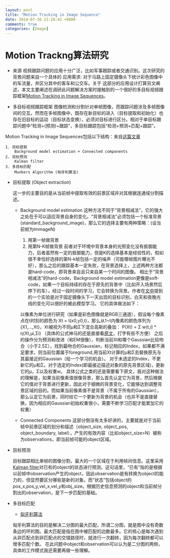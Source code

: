 ```yaml
---
layout: post
title: "Motion Tracking in Image Sequence"
date: 2014-07-26 23:28:42 +0800
comments: true
categories: [Image]
---
```


Motion Trackng算法研究
================

* 来源
视频跟踪问题的应用十分广泛，比如军事跟踪或者交通识别。这次研究的背景问题来自一个具体的
应用需求: 对于马路上固定摄像头下统计彩色图像中的车流量，并区分其中的客车和公交车。关于
这部分的应用设计打算另文阐述，本文主要阐述在调研此问题解决方案时接触到的一个很好的多目标视频跟踪框架[Motion Tracking in Image Sequences](http://www.stats.ox.ac.uk/~wauthier/tracker/)。

* 多目标视频跟踪框架
    图像检测和分割针对单帧图像，而跟踪问题涉及多帧图像间的交互。然而在多帧图像中，既存在新目标的进入（目标提取和初始化）也存在旧目标的运动（目标状态变换），必须对目标进行区分。相对于单目标跟踪问题中“检测+(预测)+跟踪”，多目标跟踪包括“检测+预测+匹配+跟踪”。

Motion Tracking in Image Sequences包括以下结构：来自[这篇文章](http://www.robots.ox.ac.uk/~cvrg/hilary2002/vsam-pami-tracking.pdf)
    
    1. 目标提取
        Background model estimation + Connected components
    2. 目标预测
        Kalman filter
    3. 多目标匹配
        Munkers Algorithm (匈牙利算法) 
    
* 目标提取 (Object extraction)
    
    这一步的主要目的是从当前帧中提取有效的前景区域并对其根据连通域分割描述。

    * Background model estimation
    这种方法不同于“背景相减法”，它的强大之处在于可以适应背景自身的变化。“背景相减法”必须包括一个标准背景 (standard_background_image)，那么它的选择主要有两种策略：(设当前帧为ImmageN)
        1. 用第一帧做背景
        2. 用第N-K帧做背景
    前者对于环境中背景本身的光照变化没有抵御能力，后者虽然有一定的抵御能力，但是K的选择基本是经验性的，假如很不幸恰好选择的第N-k帧包括一定的噪声（可能哪帧图片曝光不好），那么之后的跟踪基本一定失败，在背景选择上，上述两种方法都是hard-code，即背景来自且只来自某一个时间的图像。
    相比于“背景相减法”的hard-code，Background model estimation更像是soft-code，如果一个目标持续的存在于原先的背景中（比如开入场景然后停下的车），经过一段时间的学习，它会转换为背景。作者在[文中](http://www.stats.ox.ac.uk/~wauthier/tracker/tracker-synopsis.pdf)提到的一个实验是对于固定摄像头下一天出现的目标识别，白天和夜晚光线的变化可以很好的被此模型学习。
    它的具体做法如下：
    
        以像素为单位进行研究（如果是彩色图像就是RGB三通道），假设每个像素点在t时刻的颜色为 Xt = I(x0,y0,t)，那么从1~t内像素的颜色序列为 {X1,...,Xt}，Xt被视为不同μ和Σ下混合高斯的叠加：
    P(Xt) = Σ w(t,i) * η(Xt,μi,Σi)
    （具体的公式神马的还是直接看[原文](http://www.robots.ox.ac.uk/~cvrg/hilary2002/vsam-pami-tracking.pdf)，打字有些不方便）
    之后的操作分为预测和改进（和EM很像），判断当前Xt和哪个Gaussian比较吻合（小于2.5Σ），找到最吻合的Gaussian，标记相应的Index，如果都不满足要求，则当前位置属于foreground,用当前Xt计算的μ和Σ去替换原先与其最接近的Gaussian（给一个学习的机会）。
    对于未选定的Index，不更新它的μ和Σ。对于选定的Index(即最接近描述对象的原先背景区域)，更新它的μ，Σ以及权重w。
    具体公式之类的还是需要看下原文，我对这种做法的理解是，如果当前像素值很像背景，那么首先认定它为背景，然后根据它的值对于背景进行更新，因此对于细微的背景变化，它能够达到调整背景区域的目的。而如果当前像素值不是背景（不属于所有的Gaussian），那么认定它为前景，同时给它一个更新为背景的机会（也并不是直接替换，因为相应的Gaussian初始权重很小，需要不断学习匹配才能累加它的权重）
    
    * Connected Components
    这部分倒没有太多好讲的，主要就是对于当前帧中前景区域的划分和描述（object_size, object_pos, object_boundary, label），产生的有效内容（比如object_size>N）被称为observations，即当前帧可能的object区域。
    
* 目标预测

    目标跟踪相比单帧的图像分割，最大的一个区域在于利用帧间信息。这里采用[Kalman filter](http://blog.csdn.net/lanbing510/article/details/8828109)对已有的object的状态进行预测。这句话里，“已有”指的是根据以前帧中observation产生的object，因此observation是有转换为object的能力的，但显然要区分哪些是新的对象。而“状态”包括object的pos_x,pos_y,vel_x,vel_y和obj_size。根据历史信息预测的object和当前帧分割出的observation，是下一步匹配的基础。

* 多目标匹配
    
    * [匈牙利算法](http://www.renfei.org/blog/bipartite-matching.html)

    匈牙利算法的目的是解决二分图的最大匹配，所谓二分图，就是图中没有奇数条边的环的图。最大匹配是指在图中被匹配的边数最多。它的核心是每次遇到从非匹配点到非匹配点的交错路径时，就进行一次翻转，因为每次翻转都可以增多匹配个数。
    在此问题中object和observation可以认为是二分图的两侧，具体的工作模式我还需要再做一些理解。